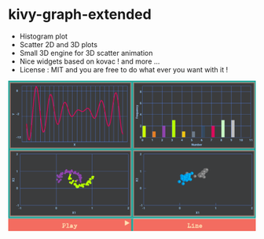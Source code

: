 # kivy-graph-extended

- Histogram plot
- Scatter 2D and 3D plots
- Small 3D engine for 3D scatter animation
- Nice widgets based on kovac ! and more ...
- License : MIT and you are free to do what ever you want with it !

![Screenshot](/graph.png)
